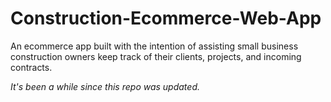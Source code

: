 # Construction-Ecommerce-Web-App
An ecommerce app built with the intention of assisting small business construction owners keep track of their clients, projects, and incoming contracts.


_It's been a while since this repo was updated._
